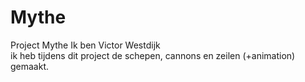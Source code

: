 # Mythe
Project Mythe
Ik ben Victor Westdijk  
ik heb tijdens dit project de schepen, cannons en zeilen (+animation) gemaakt.
